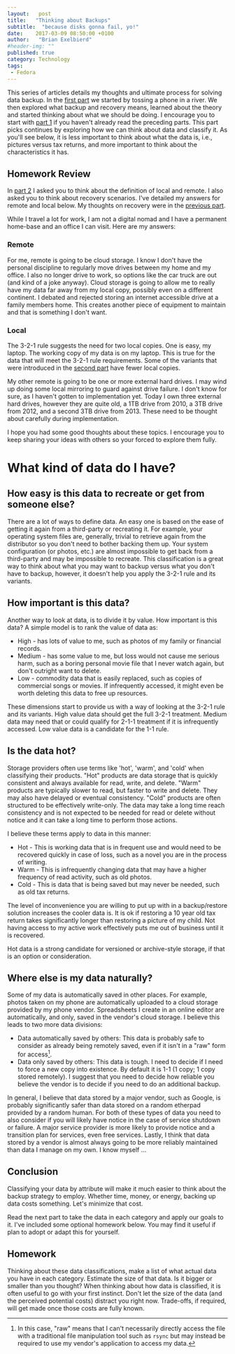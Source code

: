 ```yaml
---
layout:   post
title:   "Thinking about Backups"
subtitle:  "because disks gonna fail, yo!"
date:    2017-03-09 08:50:00 +0100
author:   "Brian Exelbierd"
#header-img: ""
published: true
category: Technology
tags:
 - Fedora
---
```


This series of articles details my thoughts and ultimate process for solving data backup.  In the [first part](part1.md) we started by tossing a phone in a river.  We then explored what backup and recovery means, learned about the theory and started thinking about what we should be doing.  I encourage you to start with [part 1](part1.md) if you haven't already read the preceding parts.  This part picks continues by exploring how we can think about data and classify it.  As you'll see below, it is less important to think about what the data is, i.e., pictures versus tax returns, and more important to think about the characteristics it has.

## Homework Review

In [part 2](part2.md) I asked you to think about the definition of local and remote.  I also asked you to think about recovery scenarios.  I've detailed my answers for remote and local below.  My thoughts on recovery were in the [previous part](part2.md).

While I travel a lot for work, I am not a digital nomad and I have a permanent home-base and an office I can visit.  Here are my answers:

### Remote

For me, remote is going to be cloud storage.  I know I don't have the personal discipline to regularly move drives between my home and my office.  I also no longer drive to work, so options like the car truck are out (and kind of a joke anyway).  Cloud storage is going to allow me to really have my data far away from my local copy, possibly even on a different continent.  I debated and rejected storing an internet accessible drive at a family members home.  This creates another piece of equipment to maintain and that is something I don't want.

### Local

The 3-2-1 rule suggests the need for two local copies.  One is easy, my laptop.  The working copy of my data is on my laptop.  This is true for the data that will meet the 3-2-1 rule requirements.  Some of the variants that were introduced in the [second part](part2.md) have fewer local copies.

My other remote is going to be one or more external hard drives.  I may wind up doing some local mirroring to guard against drive failure.  I don't know for sure, as I haven't gotten to implementation yet.  Today I own three external hard drives, however they are quite old, a 1TB drive from 2010, a 3TB drive from 2012, and a second 3TB drive from 2013.  These need to be thought about carefully during implementation.

I hope you had some good thoughts about these topics.  I encourage you to keep sharing your ideas with others so your forced to explore them fully.

# What kind of data do I have?

## How easy is this data to recreate or get from someone else?

There are a lot of ways to define data.  An easy one is based on the ease of getting it again from a third-party or recreating it.  For example, your operating system files are, generally, trivial to retrieve again from the distributor so you don't need to bother backing them up.  Your system configuration (or photos, etc.) are almost impossible to get back from a third-party and may be impossible to recreate.  This classification is a great way to think about what you may want to backup versus what you don't have to backup, however, it doesn't help you apply the 3-2-1 rule and its variants.

## How important is this data?

Another way to look at data, is to divide it by value.  How important is this data?  A simple model is to rank the value of data as:

* High - has lots of value to me, such as photos of my family or financial records.
* Medium - has some value to me, but loss would not cause me serious harm, such as a boring personal movie file that I never watch again, but don't outright want to delete.
* Low - commodity data that is easily replaced, such as copies of commercial songs or movies.  If infrequently accessed, it might even be worth deleting this data to free up resources.

These dimensions start to provide us with a way of looking at the 3-2-1 rule and its variants.  High value data should get the full 3-2-1 treatment.  Medium data may need that or could qualify for 2-1-1 treatment if it is infrequently accessed.  Low value data is a candidate for the 1-1 rule.

## Is the data hot?

Storage providers often use terms like 'hot', 'warm', and 'cold' when classifying their products.  "Hot" products are data storage that is quickly consistent and always available for read, write, and delete.  "Warm" products are typically slower to read, but faster to write and delete.  They may also have delayed or eventual consistency.  "Cold" products are often structured to be effectively write-only.  The data may take a long time reach consistency and is not expected to be needed for read or delete without notice and it can take a long time to perform those actions.

I believe these terms apply to data in this manner:

* Hot - This is working data that is in frequent use and would need to be recovered quickly in case of loss, such as a novel you are in the process of writing.
* Warm - This is infrequently changing data that may have a higher frequency of read activity, such as old photos.
* Cold - This is data that is being saved but may never be needed, such as old tax returns.

The level of inconvenience you are willing to put up with in a backup/restore solution increases the cooler data is.  It is ok if restoring a 10 year old tax return takes significantly longer than restoring a picture of my child.  Not having access to my active work effectively puts me out of business until it is recovered.

Hot data is a strong candidate for versioned or archive-style storage, if that is an option or consideration.

## Where else is my data naturally?

Some of my data is automatically saved in other places.  For example, photos taken on my phone are automatically uploaded to a cloud storage provided by my phone vendor.  Spreadsheets I create in an online editor are automatically, and only, saved in the vendor's cloud storage.  I believe this leads to two more data divisions:

* Data automatically saved by others: This data is probably safe to consider as already being remotely saved, even if it isn't in a "raw" form for access[^2].
* Data only saved by others: This data is tough.  I need to decide if I need to force a new copy into existence.  By default it is 1-1 (1 copy; 1 copy stored remotely).  I suggest that you need to decide how reliable you believe the vendor is to decide if you need to do an additional backup.

In general, I believe that data stored by a major vendor, such as Google, is probably significantly safer than data stored on a random etherpad provided by a random human.  For both of these types of data you need to also consider if you will likely have notice in the case of service shutdown or failure.  A major service provider is more likely to provide notice and a transition plan for services, even free services.  Lastly, I think that data stored by a vendor is almost always going to be more reliably maintained than data I manage on my own.  I know myself ...

[^2]: In this case, "raw" means that I can't necessarily directly access the file with a traditional file manipulation tool such as `rsync` but may instead be required to use my vendor's application to access my data.

## Conclusion

Classifying your data by attribute will make it much easier to think about the backup strategy to employ.  Whether time, money, or energy, backing up data costs something.  Let's minimize that cost.

Read the next part to take the data in each category and apply our goals to it.  I've included some optional homework below.  You may find it useful if plan to adopt or adapt this for yourself.

## Homework

Thinking about these data classifications, make a list of what actual data you have in each category.  Estimate the size of that data.  Is it bigger or smaller than you thought?  When thinking about how data is classified, it is often useful to go with your first instinct.  Don't let the size of the data (and the perceived potential costs) distract you right now.  Trade-offs, if required, will get made once those costs are fully known.
